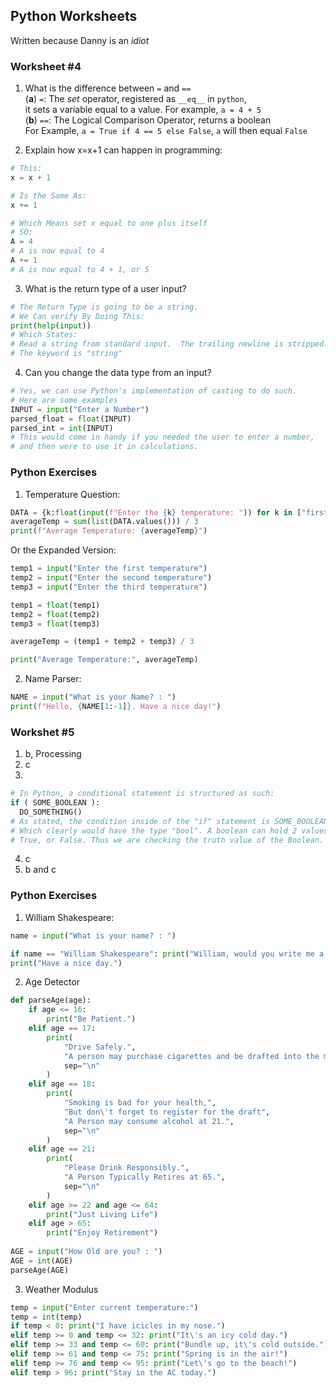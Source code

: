 ## Python Worksheets

Written because Danny is an *idiot*

### Worksheet #4
1. What is the difference between `=` and `==`<br>
  (**a**) `=`: The *set* operator, registered as `__eq__` in `python`, <br>
  it sets a variable equal to a value. For example, `a = 4 + 5` <br>
  (**b**) `==`: The Logical Comparison Operator, returns a boolean<br>
  For Example, `a = True if 4 == 5 else False`, `a` will then equal `False`<br>

2. Explain how x=x+1 can happen in programming:<br>

~~~py
# This:
x = x + 1

# Is the Same As:
x += 1

# Which Means set x equal to one plus itself
# SO:
A = 4
# A is now equal to 4
A += 1
# A is now equal to 4 + 1, or 5
~~~

3. What is the return type of a user input?<br>
~~~py
# The Return Type is going to be a string.
# We Can verify By Doing This:
print(help(input))
# Which States:
# Read a string from standard input.  The trailing newline is stripped.
# The keyword is "string"
~~~

4. Can you change the data type from an input?<br>
~~~py
# Yes, we can use Python's implementation of casting to do such.
# Here are some examples
INPUT = input("Enter a Number")
parsed_float = float(INPUT)
parsed_int = int(INPUT)
# This would come in handy if you needed the user to enter a number,
# and then were to use it in calculations.
~~~

### Python Exercises
1. Temperature Question:<br>
~~~py
DATA = {k:float(input(f"Enter the {k} temperature: ")) for k in ["first", "second", "third"]}
averageTemp = sum(list(DATA.values())) / 3
print(f"Average Temperature: {averageTemp}")
~~~
Or the Expanded Version:<br>
~~~py
temp1 = input("Enter the first temperature")
temp2 = input("Enter the second temperature")
temp3 = input("Enter the third temperature")

temp1 = float(temp1)
temp2 = float(temp2)
temp3 = float(temp3)

averageTemp = (temp1 + temp2 + temp3) / 3

print("Average Temperature:", averageTemp)
~~~

2. Name Parser:
```py
NAME = input("What is your Name? : ")
print(f"Hello, {NAME[1:-1]}. Have a nice day!")
```

### Workshet #5
1) b, Processing
2) c
3)
```py
# In Python, a conditional statement is structured as such:
if ( SOME_BOOLEAN ):
  DO_SOMETHING()
# As stated, the condition inside of the "if" statement is SOME_BOOLEAN,
# Which clearly would have the type "bool". A boolean can hold 2 values,
# True, or False. Thus we are checking the truth value of the Boolean.
```
4) c
5) b and c

### Python Exercises
1. William Shakespeare:
```py
name = input("What is your name? : ")

if name == "William Shakespeare": print("William, would you write me a sonnet?")
print("Have a nice day.")
```

2. Age Detector
```py
def parseAge(age):
    if age <= 16:
        print("Be Patient.")
    elif age == 17:
        print(
            "Drive Safely.",
            "A person may purchase cigarettes and be drafted into the military at 18.",
            sep="\n"
        )
    elif age == 18:
        print(
            "Smoking is bad for your health,",
            "But don\'t forget to register for the draft",
            "A Person may consume alcohol at 21.",
            sep="\n"
        )
    elif age == 21:
        print(
            "Please Drink Responsibly.",
            "A Person Typically Retires at 65.",
            sep="\n"
        )
    elif age >= 22 and age <= 64:
        print("Just Living Life")
    elif age > 65:
        print("Enjoy Retirement")
        
AGE = input("How Old are you? : ")
AGE = int(AGE)
parseAge(AGE)
```

3. Weather Modulus
```py
temp = input("Enter current temperature:")
temp = int(temp)
if temp < 0: print("I have icicles in my nose.")
elif temp >= 0 and temp <= 32: print("It\'s an icy cold day.")
elif temp >= 33 and temp <= 60: print("Bundle up, it\'s cold outside.")
elif temp >= 61 and temp <= 75: print("Spring is in the air!")
elif temp >= 76 and temp <= 95: print("Let\'s go to the beach!")
elif temp > 96: print("Stay in the AC today.")
```







